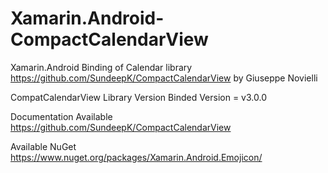 # Xamarin.Android-CompactCalendarView

Xamarin.Android Binding of Calendar library https://github.com/SundeepK/CompactCalendarView by Giuseppe Novielli

CompatCalendarView Library Version Binded Version = v3.0.0

Documentation Available https://github.com/SundeepK/CompactCalendarView

Available NuGet https://www.nuget.org/packages/Xamarin.Android.Emojicon/
